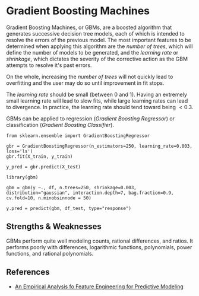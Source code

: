 # Gradient Boosting Machines

Gradient Boosting Machines, or GBMs, are a boosted algorithm that generates successive decision tree models, each of which is intended to resolve the errors of the previous model. The most important features to be determined when applying this algorithm are the _number of trees_, which will define the number of models to be generated, and the _learning rate_ or _shrinkage_, which dictates the severity of the corrective action as the GBM attempts to resolve it's past errors.

On the whole, increasing the _number of trees_ will not quickly lead to overfitting and the user may do so until improvement in fit stops.

The _learning rate_ should be small (between $0$ and $1$). Having an extremely small learning rate will lead to slow fits, while large learning rates can lead to divergence. In practice, the learning rate should tend toward being $< 0.3$.

GBMs can be applied to regression (_Gradient Boosting Regressor_) or classification (_Gradient Boosting Classifier_).

```{python}
from sklearn.ensemble import GradientBoostingRegressor

gbr = GradientBoostingRegressor(n_estimators=250, learning_rate=0.003, loss='ls')
gbr.fit(X_train, y_train)

y_pred = gbr.predict(X_test)
```

```{r}
library(gbm)

gbm = gbm(y ~., df, n.trees=250, shrinkage=0.003, distribution="gaussian", interaction.depth=7, bag.fraction=0.9, cv.fold=10, n.minobsinnode = 50)

y.pred = predict(gbm, df_test, type="response")
```

## Strengths & Weaknesses

GBMs perform quite well modeling counts, rational differences, and ratios. It performs poorly with differences, logarithmic functions, polynomials, power functions, and rational polynomials.

## References

- [An Empirical Analysis fo Feature Engineering for Predictive Modeling](https://arxiv.org/pdf/1701.07852.pdf)
